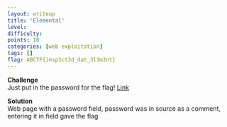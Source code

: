 ```yaml
---
layout: writeup
title: 'Elemental'
level:
difficulty:
points: 10
categories: [web exploitation]
tags: []
flag: ABCTF{insp3ct3d_dat_3l3m3nt}
---
```

**Challenge**   
Just put in the password for the flag! [Link][1]

**Solution**   
Web page with a password field, password was in source as a comment,
entering it in field gave the flag



[1]: http://yrmyzscnvh.abctf.xyz/web1/

